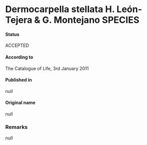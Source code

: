 # Dermocarpella stellata H. León-Tejera & G. Montejano SPECIES

#### Status
ACCEPTED

#### According to
The Catalogue of Life, 3rd January 2011

#### Published in
null

#### Original name
null

### Remarks
null